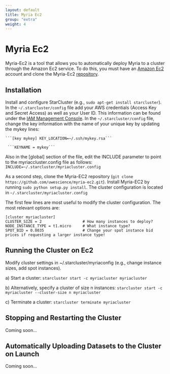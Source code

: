 ```yaml
---
layout: default
title: Myria Ec2
group: "extra"
weight: 4
---
```


# Myria Ec2

Myria-Ec2 is a tool that allows you to automatically deploy Myria to a cluster through the Amazon Ec2 service. To do this, you must have an [Amazon Ec2](http://aws.amazon.com/ec2/) account and clone the Myria-Ec2 [repository](https://github.com/uwescience/myria-ec2).

## Installation
Install and configure StarCluster (e.g., `sudo apt-get install starcluster`).  In the ```~/.starcluster/config``` file add your AWS credentials (Access Key and Secret Access) as well as your User ID. This information can be found under the [IAM Management Console](http://aws.amazon.com/iam/). In the ```~/.starcluster/config``` file, change the key information with the name of your unique key by updating the mykey lines:

	```[key mykey] KEY_LOCATION=~/.ssh/mykey.rsa```
	   
	 ```KEYNAME = mykey```

Also in the [global] section of the file, edit the INCLUDE parameter to point to the myriaccluster.config file as follows: ```INCLUDE=~/.starcluster/myriacluster.config```

As a second step, clone the Myria-EC2 repository (`git clone https://github.com/uwescience/myria-ec2.git`). Install Myria-EC2 by running `sudo python setup.py install`. The cluster configuration is located in ```~/.starcluster/myriacluster.config```

The first few lines are most useful to modify the cluster configuration.  The most relevant options are:

```
[cluster myriacluster]
CLUSTER_SIZE = 2                  # How many instances to deploy?
NODE_INSTANCE_TYPE = t1.micro     # What instance type?
SPOT_BID = 0.0035                 # Change your spot instance bid prices if requesting a larger instance type!
``` 

## Running the Cluster on Ec2
Modify cluster settings in ~/.starcluster/myriaconfig (e.g., change instance sizes, add spot instances).

  a) Start a cluster:
       ```starcluster start -c myriacluster myriacluster```

  b) Alternatively, specify a cluster of size n instances:
       ```starcluster start -c myriacluster --cluster-size n myriacluster```

  c) Terminate a cluster:
       ```starcluster terminate myriacluster```


## Stopping and Restarting the Cluster
Coming soon...

## Automatically Uploading Datasets to the Cluster on Launch
Coming soon...

